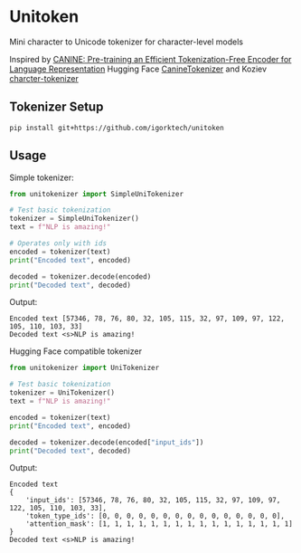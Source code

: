 # Unitoken
Mini character to Unicode tokenizer for character-level models

Inspired by [CANINE: Pre-training an Efficient Tokenization-Free Encoder for Language Representation](https://arxiv.org/pdf/2103.06874.pdf) Hugging Face [CanineTokenizer](https://github.com/huggingface/transformers/blob/v4.23.1/src/transformers/models/canine/tokenization_canine.py#L63) and Koziev [charcter-tokenizer](https://github.com/Koziev/character-tokenizer) 


## Tokenizer Setup

```
pip install git+https://github.com/igorktech/unitoken
```

## Usage

Simple tokenizer:
```py
from unitokenizer import SimpleUniTokenizer

# Test basic tokenization
tokenizer = SimpleUniTokenizer()
text = f"NLP is amazing!"

# Operates only with ids
encoded = tokenizer(text)
print("Encoded text", encoded)

decoded = tokenizer.decode(encoded)
print("Decoded text", decoded)
```


Output:

```
Encoded text [57346, 78, 76, 80, 32, 105, 115, 32, 97, 109, 97, 122, 105, 110, 103, 33]
Decoded text <s>NLP is amazing!
```

Hugging Face compatible tokenizer
```py
from unitokenizer import UniTokenizer

# Test basic tokenization
tokenizer = UniTokenizer()
text = f"NLP is amazing!"

encoded = tokenizer(text)
print("Encoded text", encoded)

decoded = tokenizer.decode(encoded["input_ids"])
print("Decoded text", decoded)
```

Output:

```
Encoded text 
{
    'input_ids': [57346, 78, 76, 80, 32, 105, 115, 32, 97, 109, 97, 122, 105, 110, 103, 33], 
    'token_type_ids': [0, 0, 0, 0, 0, 0, 0, 0, 0, 0, 0, 0, 0, 0, 0], 
    'attention_mask': [1, 1, 1, 1, 1, 1, 1, 1, 1, 1, 1, 1, 1, 1, 1, 1]
}
Decoded text <s>NLP is amazing!
```

